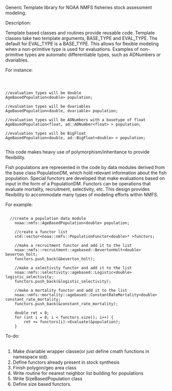 Generic Template library for NOAA NMFS fisheries stock assessment modeling.

Description:

Template based classes and routines provide reusable code. Template classes 
take two template arguments, BASE_TYPE and EVAL_TYPE. The default for 
EVAL_TYPE is a BASE_TYPE. This allows for flexible modeling when a non-primitive
type is used for evaluations. Examples of non-primitive types are automatic differentiable 
types, such as ADNumbers or dvariables.


For instance:
<pre><code>


//evaluation types will be double
AgeBasedPopulation&lt;double&gt; population;

//evaluation types will be dvariables
AgeBasedPopulation&lt;double, dvariable&gt; population; 

//evaluation types will be ADNumbers with a basetype of float
AgeBasedPopulation&lt;float, ad::ADNumber&lt;float&gt; &gt; population; 

//evaluation types will be BigFloat
AgeBasedPopulation&lt;double, ad::BigFloat&lt;double&gt; &gt; population; 

</code></pre>


This code makes heavy use of polymorphism/inheritance to provide flexibility. 

Fish populations are represented in the code by data modules derived from the base class PopulationDM,
which hold relevant information about the fish population. Special functors are developed that make evaluations
based on input in the form of a PopulationDM. Functors can be operations that evaluate mortality, recruitment,
selectivity, etc. This design provides flexibility to accommodate many types of modeling efforts within NMFS.

For example:


<pre><code>
  //create a population data module
    noaa::nmfs::AgeBasedPopulation&lt;double&gt; population;

    //create a functor list
    std::vector&lt;noaa::nmfs::PopulationFunctor&lt;double&gt;* &gt;functors;

    //make a recruitment functor and add it to the list
    noaa::nmfs::recruitment::agebased::BevertonHolt&lt;double&gt; beverton_holt;
    functors.push_back(&beverton_holt);

    //make a selectivity functor and add it to the list
    noaa::nmfs::selectivity::agebased::Logistic&lt;double&gt; logistic_selectivity;
    functors.push_back(&logistic_selectivity);

    //make a mortality functor and add it to the list
    noaa::nmfs::mortality::agebased::ConstantRateMortality&lt;double&gt; constant_rate_mortality;
    functors.push_back(&constant_rate_mortality);

    double ret = 0;
    for (int i = 0; i &lt; functors.size(); i++) {
        ret += functors[i]->Evaluate(&population);
    }
</code></pre>

To-do:<br/>
<br/>
1) Make dvariable wrapper classe(or just define cmath functions in namespace std).<br/>
2) Define functors already present in stock synthesis<br/>
3) Finish polygon/geo area class<br/>
4) Write routine for nearest neighbor list building for populations<br/>
5) Write SizeBasedPopulation class <br/>
6) Define size based functors.<br/>




